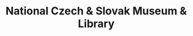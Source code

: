 ---
layout: repo
title: "National Czech & Slovak Museum & Library"
id: 11792
permalink: repos/11792/
---
